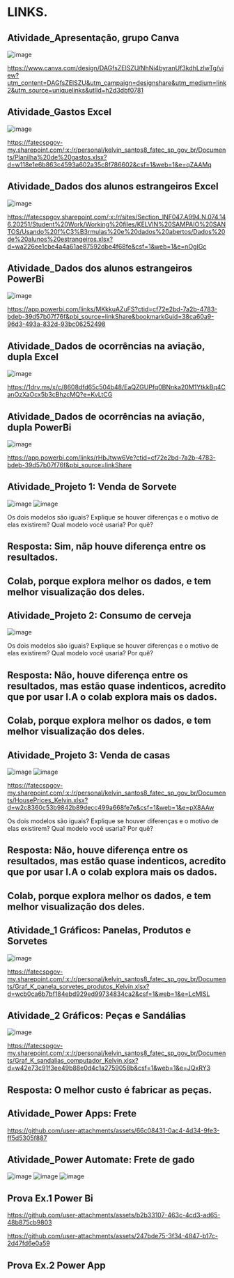 # LINKS.

## Atividade_Apresentação, grupo Canva 
![image](https://github.com/user-attachments/assets/8d646e47-9c55-4c34-839c-2791966090e2)

https://www.canva.com/design/DAGfsZElSZU/NhNi4byranUf3kdhLzlwTg/view?utm_content=DAGfsZElSZU&utm_campaign=designshare&utm_medium=link2&utm_source=uniquelinks&utlId=h2d3dbf0781

## Atividade_Gastos Excel
![image](https://github.com/user-attachments/assets/7f1a0ef9-1dc1-4347-9b72-6f6780d6bce8)

https://fatecspgov-my.sharepoint.com/:x:/r/personal/kelvin_santos8_fatec_sp_gov_br/Documents/Planilha%20de%20gastos.xlsx?d=w118e1e6b863c4593a602a35c8f786602&csf=1&web=1&e=qZAAMq

## Atividade_Dados dos alunos estrangeiros Excel
![image](https://github.com/user-attachments/assets/205f6c13-3e1a-4771-89da-58e8f6fda93a)

https://fatecspgov.sharepoint.com/:x:/r/sites/Section_INF047.A994.N.074.146.20251/Student%20Work/Working%20files/KELVIN%20SAMPAIO%20SANTOS/Usando%20f%C3%B3rmulas%20e%20dados%20abertos/Dados%20de%20alunos%20estrangeiros.xlsx?d=wa226ee1cbe4a4a61ae87592dbe4f68fe&csf=1&web=1&e=nOgIGc

## Atividade_Dados dos alunos estrangeiros PowerBi
![image](https://github.com/user-attachments/assets/59dbb078-0b45-44c7-be7f-7c48147a28b3)

https://app.powerbi.com/links/MKkkuAZuFS?ctid=cf72e2bd-7a2b-4783-bdeb-39d57b07f76f&pbi_source=linkShare&bookmarkGuid=38ca60a9-96d3-493a-832d-93bc06252498

## Atividade_Dados de ocorrências na aviação, dupla Excel
![image](https://github.com/user-attachments/assets/c36e3a91-7e49-4762-b4b3-3db771f778fd)

https://1drv.ms/x/c/8608dfd65c504b48/EaQZGUPfq0BNnka20M1YtkkBq4CanOzXaOcx5b3cBhzcMQ?e=KvLtCG

## Atividade_Dados de ocorrências na aviação, dupla PowerBi
![image](https://github.com/user-attachments/assets/d24e4df0-6dc4-447f-8e19-03fc003cf6df)

https://app.powerbi.com/links/rHbJtww6Ve?ctid=cf72e2bd-7a2b-4783-bdeb-39d57b07f76f&pbi_source=linkShare

## Atividade_Projeto 1: Venda de Sorvete
![image](https://github.com/user-attachments/assets/edf93836-f689-4786-a2a4-4a8d4928d20a)
![image](https://github.com/user-attachments/assets/34e5db48-aba7-4032-9586-a611c5d5e809)

Os dois modelos são iguais? Explique se houver diferenças e o motivo de elas existirem?
Qual modelo você usaria? Por quê?

## Resposta: Sim, nãp houve diferença entre os resultados.
## Colab, porque explora melhor os dados, e tem melhor visualização dos deles.

## Atividade_Projeto 2: Consumo de cerveja
![image](https://github.com/user-attachments/assets/07ee5339-a4af-4253-b4bc-e276b58015cc)

Os dois modelos são iguais? Explique se houver diferenças e o motivo de elas existirem?
Qual modelo você usaria? Por quê?
 
## Resposta: Não, houve diferença entre os resultados, mas estão quase indenticos, acredito que por usar I.A o colab explora mais os dados.
## Colab, porque explora melhor os dados, e tem melhor visualização dos deles.

## Atividade_Projeto 3: Venda de casas
![image](https://github.com/user-attachments/assets/0f0890ac-07df-4aea-a536-fd2cdfc655b0)
![image](https://github.com/user-attachments/assets/3df0a23b-c08f-47ca-873f-4f1f9308790a)

https://fatecspgov-my.sharepoint.com/:x:/r/personal/kelvin_santos8_fatec_sp_gov_br/Documents/HousePrices_Kelvin.xlsx?d=w2c8360c53b9842b89decc499a668fe7e&csf=1&web=1&e=pX8AAw

Os dois modelos são iguais? Explique se houver diferenças e o motivo de elas existirem?
Qual modelo você usaria? Por quê?
 
## Resposta: Não, houve diferença entre os resultados, mas estão quase indenticos, acredito que por usar I.A o colab explora mais os dados.
## Colab, porque explora melhor os dados, e tem melhor visualização dos deles.

## Atividade_1 Gráficos: Panelas, Produtos e Sorvetes
![image](https://github.com/user-attachments/assets/cedb1671-5f01-4b25-9e7d-7598d8eaf811)

https://fatecspgov-my.sharepoint.com/:x:/r/personal/kelvin_santos8_fatec_sp_gov_br/Documents/Graf_K_panela_sorvetes_produtos_Kelvin.xlsx?d=wcb0ca6b7bf184ebd929ed99734834ca2&csf=1&web=1&e=LcMlSL

## Atividade_2 Gráficos: Peças e Sandálias
![image](https://github.com/user-attachments/assets/a9c05022-ee3c-4123-abf6-59e11130387b)

https://fatecspgov-my.sharepoint.com/:x:/r/personal/kelvin_santos8_fatec_sp_gov_br/Documents/Graf_K_sandalias_computador_Kelvin.xlsx?d=w42e73c91f3ee49b88e0d4c1a2759058b&csf=1&web=1&e=JQxRY3

 ## Resposta: O melhor custo é fabricar as peças.

 ## Atividade_Power Apps: Frete
 
https://github.com/user-attachments/assets/66c08431-0ac4-4d34-9fe3-ff5d5305f887

## Atividade_Power Automate: Frete de gado

![image](https://github.com/user-attachments/assets/e69c4f72-a363-435d-95cb-0bd3656df3d8)
![image](https://github.com/user-attachments/assets/1dde42a3-8a5a-4964-add3-2113c84a7dab)
![image](https://github.com/user-attachments/assets/c9c5b2ba-b70d-4a04-8d9f-d1db830c8dee)

## Prova Ex.1 Power Bi


https://github.com/user-attachments/assets/b2b33107-463c-4cd3-ad65-48b875cb9803


https://github.com/user-attachments/assets/247bde75-3f34-4847-b17c-2d47fd6e0a59

## Prova Ex.2 Power App








 




